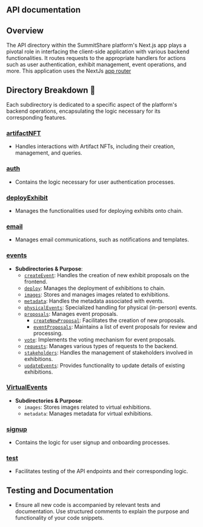 ## API documentation

## Overview

The API directory within the SummitShare platform's Next.js app plays a pivotal role in interfacing the client-side application with various backend functionalities. It routes requests to the appropriate handlers for actions such as user authentication, exhibit management, event operations, and more. This application uses the NextJs [app router](https://nextjs.org/docs/app)

## Directory Breakdown 📁

Each subdirectory is dedicated to a specific aspect of the platform's backend operations, encapsulating the logic necessary for its corresponding features.

### [artifactNFT](https://github.com/bicos-io01/Revenue-Sharing-Source/tree/Central/packages/dapp/src/app/api/artifactNFT)

- Handles interactions with Artifact NFTs, including their creation, management, and queries.

### [auth](https://github.com/bicos-io01/Revenue-Sharing-Source/tree/Central/packages/dapp/src/app/api/auth)

- Contains the logic necessary for user authentication processes.

### [ deployExhibit](https://github.com/bicos-io01/Revenue-Sharing-Source/tree/Central/packages/dapp/src/app/api/deployExhibit)

- Manages the functionalities used for deploying exhibits onto chain.

### [email](https://github.com/bicos-io01/Revenue-Sharing-Source/tree/Central/packages/dapp/src/app/api/email)

- Manages email communications, such as notifications and templates.

### [events](https://github.com/bicos-io01/Revenue-Sharing-Source/tree/Central/packages/dapp/src/app/api/events)

- **Subdirectories & Purpose**:
  - [`createEvent`](https://github.com/bicos-io01/Revenue-Sharing-Source/tree/Central/packages/dapp/src/app/api/events/createEvent): Handles the creation of new exhibit proposals on the frontend.
  - [`deploy`](https://github.com/bicos-io01/Revenue-Sharing-Source/tree/Central/packages/dapp/src/app/api/events/deploy): Manages the deployment of exhibitions to chain.
  - [`images`](https://github.com/bicos-io01/Revenue-Sharing-Source/tree/Central/packages/dapp/src/app/api/events/images): Stores and manages images related to exhibitions.
  - [`metadata`](https://github.com/bicos-io01/Revenue-Sharing-Source/tree/Central/packages/dapp/src/app/api/events/metadata): Handles the metadata associated with events.
  - [`physicalEvents`](https://github.com/bicos-io01/Revenue-Sharing-Source/tree/Central/packages/dapp/src/app/api/events/physicalEvents): Specialized handling for physical (in-person) events.
  - [`proposals`](https://github.com/bicos-io01/Revenue-Sharing-Source/tree/Central/packages/dapp/src/app/api/events/proposals): Manages event proposals.
    - [`createNewProposal`](https://github.com/bicos-io01/Revenue-Sharing-Source/tree/Central/packages/dapp/src/app/api/events/proposals/createNewProposal): Facilitates the creation of new proposals.
    - [`eventProposals`](https://github.com/bicos-io01/Revenue-Sharing-Source/tree/Central/packages/dapp/src/app/api/events/proposals/eventProposals): Maintains a list of event proposals for review and processing.
  - [`vote`](https://github.com/bicos-io01/Revenue-Sharing-Source/tree/Central/packages/dapp/src/app/api/events/proposals/vote): Implements the voting mechanism for event proposals.
  - [`requests`](https://github.com/bicos-io01/Revenue-Sharing-Source/tree/Central/packages/dapp/src/app/api/events/requests): Manages various types of requests to the backend.
  - [`stakeholders`](https://github.com/bicos-io01/Revenue-Sharing-Source/tree/Central/packages/dapp/src/app/api/events/stakeholders): Handles the management of stakeholders involved in exhibitions.
  - [`updateEvents`](https://github.com/bicos-io01/Revenue-Sharing-Source/tree/Central/packages/dapp/src/app/api/events/updateEvents): Provides functionality to update details of existing exhibitions.

### [VirtualEvents](https://github.com/bicos-io01/Revenue-Sharing-Source/tree/Central/packages/dapp/src/app/api/events/VirtualEvents)

- **Subdirectories & Purpose**:
  - `images`: Stores images related to virtual exhibitions.
  - `metadata`: Manages metadata for virtual exhibitions.

### [signup](https://github.com/bicos-io01/Revenue-Sharing-Source/tree/Central/packages/dapp/src/app/api/signup)

- Contains the logic for user signup and onboarding processes.

### [test](https://github.com/bicos-io01/Revenue-Sharing-Source/tree/Central/packages/dapp/src/app/api/test)

- Facilitates testing of the API endpoints and their corresponding logic.

## Testing and Documentation

- Ensure all new code is accompanied by relevant tests and documentation. Use structured comments to explain the purpose and functionality of your code snippets.
